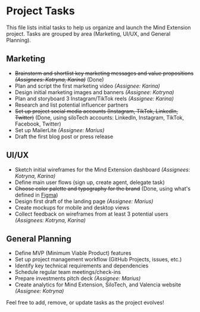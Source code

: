 # Project Tasks

This file lists initial tasks to help us organize and launch the Mind Extension project. Tasks are grouped by area (Marketing, UI/UX, and General Planning).

## Marketing
- ~~Brainstorm and shortlist key marketing messages and value propositions _(Assignees: Kotryna, Karina)_~~ (Done)
- Plan and script the first marketing video _(Assignee: Karina)_
- Design initial marketing images and banners _(Assignee: Kotryna)_
- Plan and storyboard 3 Instagram/TikTok reels _(Assignee: Karina)_
- Research and list potential influencer partners
- ~~Set up project social media accounts (Instagram, TikTok, LinkedIn, Twitter)~~ (Done, using siloTech accounts: LinkedIn, Instagram, TikTok, Facebook, Twitter)
- Set up MailerLite _(Assignee: Marius)_
- Draft the first blog post or press release

## UI/UX
- Sketch initial wireframes for the Mind Extension dashboard _(Assignees: Kotryna, Karina)_
- Define main user flows (sign up, create agent, delegate task)
- ~~Choose color palette and typography for the brand~~ (Done, using what's defined in [Figma](https://www.figma.com/design/2uNOYzxFFO4ZMmi5M0nOFk/Silo-Tech?node-id=0-1&t=bj8SkUXTQUDB6hfp-1))
- Design first draft of the landing page _(Assignee: Marius)_
- Create mockups for mobile and desktop views
- Collect feedback on wireframes from at least 3 potential users _(Assignees: Kotryna, Karina)_

## General Planning
- Define MVP (Minimum Viable Product) features
- Set up project management workflow (GitHub Projects, issues, etc.)
- Identify key technical requirements and dependencies
- Schedule regular team meetings/check-ins
- Prepare investments pitch deck _(Assignee: Marius)_
- Create analytics for Mind Extension, SiloTech, and Valencia website _(Assignee: Kotryna)_

Feel free to add, remove, or update tasks as the project evolves!
